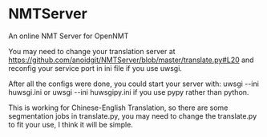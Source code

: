 # NMTServer
An online NMT Server for OpenNMT

You may need to change your translation server at https://github.com/anoidgit/NMTServer/blob/master/translate.py#L20 and reconfig your service port in ini file if you use uwsgi.

After all the configs were done, you could start your server with:
uwsgi --ini huwsgi.ini
or
uwsgi --ini huwsgipy.ini
if you use pypy rather than python.

This is working for Chinese-English Translation, so there are some segmentation jobs in translate.py, you may need to change the translate.py to fit your use, I think it will be simple.

